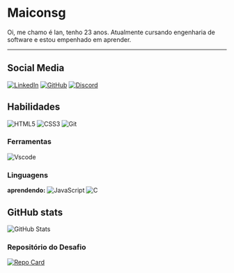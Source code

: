 # Maiconsg
Oi, me chamo é Ian, tenho 23 anos. Atualmente cursando engenharia de software e estou empenhado em aprender.
___
## Social Media
[![LinkedIn](https://img.shields.io/badge/LinkedIn-100000?style=for-the-badge&logo=linkedin&logoColor=white)](https://www.linkedin.com/in/imaiconsg/) [![GitHub](https://img.shields.io/badge/GitHub-100000?style=for-the-badge&logo=github&logoColor=white)](https://github.com/ianmaicon) [![Discord](https://img.shields.io/badge/Discord-100000?style=for-the-badge&logo=discord&logoColor=white)](https://https://discord.com/channels/@maiconsi/)

## Habilidades
![HTML5](https://img.shields.io/badge/HTML5-100000?style=for-the-badge&logo=html5&logoColor=white) ![CSS3](https://img.shields.io/badge/CSS3-100000?style=for-the-badge&logo=css3&logoColor=white)  ![Git](https://img.shields.io/badge/GIT-100000?style=for-the-badge&logo=git&logoColor=white)

### Ferramentas
![Vscode](https://img.shields.io/badge/Vscode-100000?style=for-the-badge&logo=visual-studio-code&logoColor=white)
### Linguagens
**aprendendo:** ![JavaScript](https://img.shields.io/badge/JavaScript-100000?style=for-the-badge&logo=javascript&logoColor=white)	![C](https://img.shields.io/badge/C-100000?style=for-the-badge&logo=c&logoColor=white)

## GitHub stats
![GitHub Stats](https://github-readme-stats.vercel.app/api?username=ianmaicon&theme=transparent&bg_color=000&border_color=30A3DC&show_icons=true&icon_color=30A3DC&title_color=E94D5F&text_color=FFF&hide_title=true&hide=stars)

### Repositório do Desafio
[![Repo Card](https://github-readme-stats.vercel.app/api/pin/?username=ianmaicon&repo=dio-lab-open-source&bg_color=000&border_color=30A3DC&show_icons=true&icon_color=30A3DC&title_color=30A3DC&text_color=FFF)](https://github.com/ianmaicon/dio-lab-open-source)